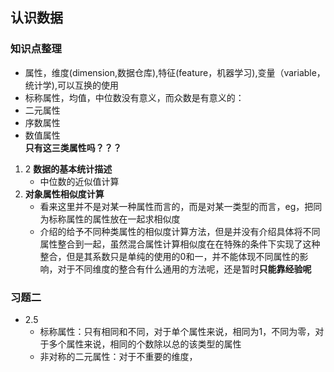 ## 认识数据

### 知识点整理
- 属性，维度(dimension,数据仓库),特征(feature，机器学习),变量（variable，统计学),可以互换的使用
- 标称属性，均值，中位数没有意义，而众数是有意义的：
- 二元属性
- 序数属性
- 数值属性  
**只有这三类属性吗？？？**

1. 2 **数据的基本统计描述**
    - 中位数的近似值计算
2. **对象属性相似度计算**
    - 看来这里并不是对某一种属性而言的，而是对某一类型的而言，eg，把同为标称属性的属性放在一起求相似度
    - 介绍的给予不同种类属性的相似度计算方法，但是并没有介绍具体将不同属性整合到一起，虽然混合属性计算相似度在在特殊的条件下实现了这种整合，但是其系数只是单纯的使用的0和一，并不能体现不同属性的影响，对于不同维度的整合有什么通用的方法呢，还是暂时**只能靠经验呢**

### 习题二
- 2.5  
    - 标称属性：只有相同和不同，对于单个属性来说，相同为1，不同为零，对于多个属性来说，相同的个数除以总的该类型的属性
    - 非对称的二元属性：对于不重要的维度，
